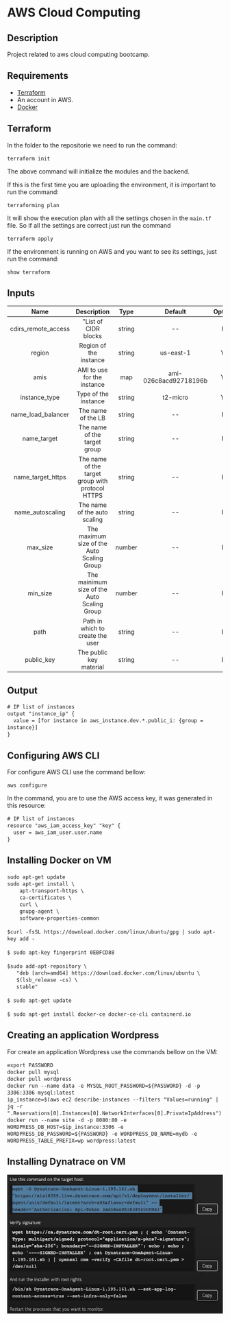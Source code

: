 # AWS Cloud Computing

## Description
Project related to aws cloud computing bootcamp.

## Requirements
- [Terraform](https://www.terraform.io/downloads.html) 
- An account in AWS.
- [Docker](https://docs.docker.com/engine/install/)

## Terraform
In the folder to the repositorie we need to run the command:

``` ssh
terraform init
```
The above command will initialize the modules and the backend.

If this is the first time you are uploading the environment, it is important to run the command:

``` ssh
terraforming plan
```
It will show the execution plan with all the settings chosen in the ```main.tf``` file. So if all the settings are correct just run the command

 ``` ssh
terraform apply
 ```

If the environment is running on AWS and you want to see its settings, just run the command:

``` ssh
show terraform
```

## Inputs

|Name|Description|Type|Default|Optional|
|:-:|:-:|:-:|:-:|:-:|
|cdirs_remote_access|"List of CIDR blocks|string|--|No|
|region|Region of the instance|string|us-east-1|Yes|
|amis|AMI to use for the instance|map|ami-026c8acd92718196b|Yes|
|instance_type|Type of the instance|string|t2-micro|Yes|
|name_load_balancer|The name of the LB|string|--|No|
|name_target|The name of the target group|string|--|No|
|name_target_https|The name of the target group with protocol HTTPS|string|--|No|
|name_autoscaling|The name of the auto scaling|string|--|No|
|max_size|The maximum size of the Auto Scaling Group|number|--|No|
|min_size|The mainimum size of the Auto Scaling Group|number|--|No|
|path|Path in which to create the user|string|--|No|
|public_key|The public key material|string|--|No|

## Output

```
# IP list of instances
output "instance_ip" {
  value = [for instance in aws_instance.dev.*.public_i: {group = instance}]
}
```

## Configuring AWS CLI

For configure AWS CLI use the command bellow:

``` ssh
aws configure
```

In the command, you are to use the AWS access key, it was generated in this resource:

```
# IP list of instances
resource "aws_iam_access_key" "key" {
  user = aws_iam_user.user.name
}
```

## Installing Docker on VM

``` ssh
sudo apt-get update
sudo apt-get install \
    apt-transport-https \
    ca-certificates \
    curl \
    gnupg-agent \
    software-properties-common

$curl -fsSL https://download.docker.com/linux/ubuntu/gpg | sudo apt-key add -

$ sudo apt-key fingerprint 0EBFCD88

$sudo add-apt-repository \
   "deb [arch=amd64] https://download.docker.com/linux/ubuntu \
   $(lsb_release -cs) \
   stable"

$ sudo apt-get update

$ sudo apt-get install docker-ce docker-ce-cli containerd.io
```

## Creating an application Wordpress

For create an application Wordpress use the commands bellow on the VM:

``` ssh
export PASSWORD
docker pull mysql
docker pull wordpress
docker run --name data -e MYSQL_ROOT_PASSWORD=${PASSWORD} -d -p 3306:3306 mysql:latest
ip_instance=$(aws ec2 describe-instances --filters "Values=running" | jq -r ".Reservations[0].Instances[0].NetworkInterfaces[0].PrivateIpAddress")
docker run --name site -d -p 8080:80 -e WORDPRESS_DB_HOST=$ip_instance:3306 -e WORDPRESS_DB_PASSWORD=${PASSWORD} -e WORDPRESS_DB_NAME=mydb -e WORDPRESS_TABLE_PREFIX=wp wordpress:latest
```

## Installing Dynatrace on VM

![](./images/dynatrace.png)